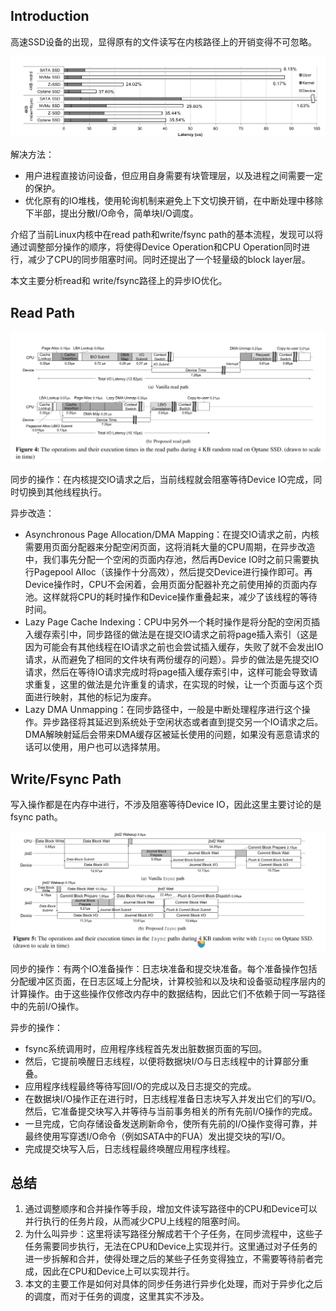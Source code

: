 
## Introduction

高速SSD设备的出现，显得原有的文件读写在内核路径上的开销变得不可忽略。

![](../image/Pasted-image-20230705155202.png)

解决方法：
- 用户进程直接访问设备，但应用自身需要有块管理层，以及进程之间需要一定的保护。
- 优化原有的IO堆栈，使用轮询机制来避免上下文切换开销，在中断处理中移除下半部，提出分散I/O命令，简单块I/O调度。

介绍了当前Linux内核中在read path和write/fsync path的基本流程，发现可以将通过调整部分操作的顺序，将使得Device Operation和CPU Operation同时进行，减少了CPU的同步阻塞时间。同时还提出了一个轻量级的block layer层。

本文主要分析read和 write/fsync路径上的异步IO优化。

## Read Path

![](../image/Pasted-image-20230705160023.png)

同步的操作：在内核提交IO请求之后，当前线程就会阻塞等待Device IO完成，同时切换到其他线程执行。

异步改造：
- Asynchronous Page Allocation/DMA Mapping：在提交IO请求之前，内核需要用页面分配器来分配空闲页面，这将消耗大量的CPU周期，在异步改造中，我们事先分配一个空闲的页面内存池，然后再Device IO时之前只需要执行Pagepool Alloc（该操作十分高效），然后提交Device进行操作即可。再Device操作时，CPU不会闲着，会用页面分配器补充之前使用掉的页面内存池。这样就将CPU的耗时操作和Device操作重叠起来，减少了该线程的等待时间。
- Lazy Page Cache Indexing：CPU中另外一个耗时操作是将分配的空闲页插入缓存索引中，同步路径的做法是在提交IO请求之前将page插入索引（这是因为可能会有其他线程在IO请求之前也会尝试插入缓存，失败了就不会发出IO请求，从而避免了相同的文件块有两份缓存的问题）。异步的做法是先提交IO请求，然后在等待IO请求完成时将page插入缓存索引中，这样可能会导致请求重复，这里的做法是允许重复的请求，在实现的时候，让一个页面与这个页面进行映射，其他的标记为废弃。
- Lazy DMA Unmapping：在同步路径中，一般是中断处理程序进行这个操作。异步路径将其延迟到系统处于空闲状态或者直到提交另一个IO请求之后。DMA解映射延后会带来DMA缓存区被延长使用的问题，如果没有恶意请求的话可以使用，用户也可以选择禁用。

## Write/Fsync Path

写入操作都是在内存中进行，不涉及阻塞等待Device IO，因此这里主要讨论的是 fsync path。

![](../image/Pasted-image-20230705162256.png)

同步的操作：有两个IO准备操作：日志块准备和提交块准备。每个准备操作包括分配缓冲区页面，在日志区域上分配块，计算校验和以及块和设备驱动程序层内的计算操作。由于这些操作仅修改内存中的数据结构，因此它们不依赖于同一写路径中的先前I/O操作。

异步的操作：
- fsync系统调用时，应用程序线程首先发出脏数据页面的写回。
- 然后，它提前唤醒日志线程，以便将数据块I/O与日志线程中的计算部分重叠。
- 应用程序线程最终等待写回I/O的完成以及日志提交的完成。
- 在数据块I/O操作正在进行时，日志线程准备日志块写入并发出它们的写I/O。然后，它准备提交块写入并等待与当前事务相关的所有先前I/O操作的完成。
- 一旦完成，它向存储设备发送刷新命令，使所有先前的I/O操作变得可靠，并最终使用写穿透I/O命令（例如SATA中的FUA）发出提交块的写I/O。
- 完成提交块写入后，日志线程最终唤醒应用程序线程。


## 总结

1. 通过调整顺序和合并操作等手段，增加文件读写路径中的CPU和Device可以并行执行的任务片段，从而减少CPU上线程的阻塞时间。
2. 为什么叫异步：这里将读写路径分解成若干个子任务，在同步流程中，这些子任务需要同步执行，无法在CPU和Device上实现并行。这里通过对子任务的进一步拆解和合并，使得处理之后的某些子任务变得独立，不需要等待前者完成，因此在CPU和Device上可以实现并行。
3. 本文的主要工作是如何对具体的同步任务进行异步化处理，而对于异步化之后的调度，而对于任务的调度，这里其实不涉及。
